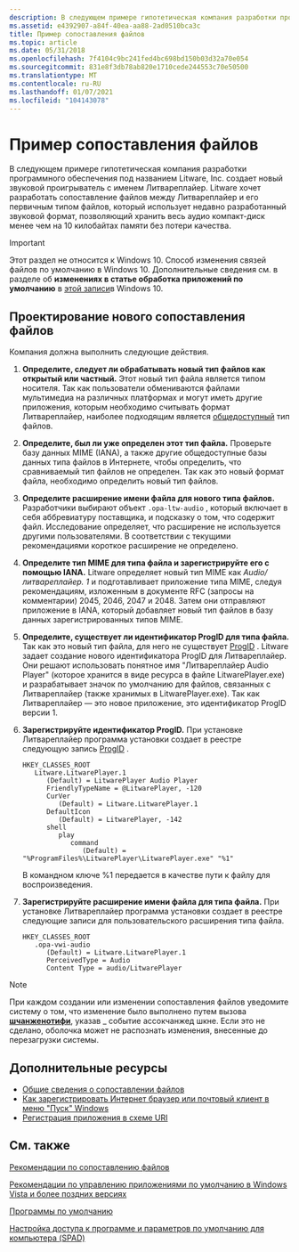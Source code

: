 ```yaml
---
description: В следующем примере гипотетическая компания разработки программного обеспечения под названием Litware, Inc.
ms.assetid: e4392907-a84f-40ea-aa88-2ad0510bca3c
title: Пример сопоставления файлов
ms.topic: article
ms.date: 05/31/2018
ms.openlocfilehash: 7f4104c9bc241fed4bc698bd150b03d32a70e054
ms.sourcegitcommit: 831e8f3db78ab820e1710cede244553c70e50500
ms.translationtype: MT
ms.contentlocale: ru-RU
ms.lasthandoff: 01/07/2021
ms.locfileid: "104143078"
---
```

# <a name="file-association-example"></a>Пример сопоставления файлов

В следующем примере гипотетическая компания разработки программного обеспечения под названием Litware, Inc. создает новый звуковой проигрыватель с именем Литвареплайер. Litware хочет разработать сопоставление файлов между Литвареплайер и его первичным типом файлов, который использует недавно разработанный звуковой формат, позволяющий хранить весь аудио компакт-диск менее чем на 10 килобайтах памяти без потери качества.

> [!IMPORTANT]
> Этот раздел не относится к Windows 10. Способ изменения связей файлов по умолчанию в Windows 10. Дополнительные сведения см. в разделе об **изменениях в статье обработка приложений по умолчанию** в [этой записи](https://blogs.windows.com/bloggingwindows/2015/05/20/announcing-windows-10-insider-preview-build-10122-for-pcs/)в Windows 10.

 

## <a name="designing-a-new-file-association"></a>Проектирование нового сопоставления файлов

Компания должна выполнить следующие действия.

1.  **Определите, следует ли обрабатывать новый тип файлов как открытый или частный.** Этот новый тип файла является типом носителя. Так как пользователи обмениваются файлами мультимедиа на различных платформах и могут иметь другие приложения, которым необходимо считывать формат Литвареплайер, наиболее подходящим является [общедоступный](fa-file-types.md) тип файлов.
2.  **Определите, был ли уже определен этот тип файла.** Проверьте базу данных MIME (IANA), а также другие общедоступные базы данных типа файлов в Интернете, чтобы определить, что сравниваемый тип файлов не определен. Так как это новый формат файла, необходимо определить новый тип файлов.
3.  **Определите расширение имени файла для нового типа файлов.** Разработчики выбирают объект `.opa-ltw-audio` , который включает в себя аббревиатуру поставщика, и подсказку о том, что содержит файл. Исследование определяет, что расширение не используется другими пользователями. В соответствии с текущими рекомендациями короткое расширение не определено.
4.  **Определите тип MIME для типа файла и зарегистрируйте его с помощью IANA.** Litware определяет новый тип MIME как *Audio/литвареплайер. 1* и подготавливает приложение типа MIME, следуя рекомендациям, изложенным в документе RFC (запросы на комментарии) 2045, 2046, 2047 и 2048. Затем они отправляют приложение в IANA, который добавляет новый тип файлов в базу данных зарегистрированных типов MIME.
5.  **Определите, существует ли идентификатор ProgID для типа файла.** Так как это новый тип файла, для него не существует [ProgID](fa-progids.md) . Litware задает создание нового идентификатора ProgID для Литвареплайер. Они решают использовать понятное имя "Литвареплайер Audio Player" (которое хранится в виде ресурса в файле LitwarePlayer.exe) и разрабатывает значок по умолчанию для файлов, связанных с Литвареплайер (также хранимых в LitwarePlayer.exe). Так как Литвареплайер — это новое приложение, это идентификатор ProgID версии 1.
6.  **Зарегистрируйте идентификатор ProgID.** При установке Литвареплайер программа установки создает в реестре следующую запись [ProgID](fa-progids.md) .

    ```
    HKEY_CLASSES_ROOT
       Litware.LitwarePlayer.1
          (Default) = LitwarePlayer Audio Player
          FriendlyTypeName = @LitwarePlayer, -120
          CurVer
             (Default) = Litware.LitwarePlayer.1
          DefaultIcon
             (Default) = LitwarePlayer, -142
          shell
             play
                command
                   (Default) = "%ProgramFiles%\LitwarePlayer\LitwarePlayer.exe" "%1"
    ```

    В командном ключе %1 передается в качестве пути к файлу для воспроизведения.

7.  **Зарегистрируйте расширение имени файла для типа файла.** При установке Литвареплайер программа установки создает в реестре следующие записи для пользовательского расширения типа файла.

    ```
    HKEY_CLASSES_ROOT
       .opa-vwi-audio
          (Default) = Litware.LitwarePlayer.1
          PerceivedType = Audio
          Content Type = audio/LitwarePlayer
    ```

> [!Note]  
> При каждом создании или изменении сопоставления файлов уведомите систему о том, что изменение было выполнено путем вызова [**шчанженотифи**](/windows/desktop/api/shlobj_core/nf-shlobj_core-shchangenotify), указав \_ событие ассокчанжед шкне. Если это не сделано, оболочка может не распознать изменения, внесенные до перезагрузки системы.

 

## <a name="additional-resources"></a>Дополнительные ресурсы

-   [Общие сведения о сопоставлении файлов](fa-intro.md)
-   [Как зарегистрировать Интернет браузер или почтовый клиент в меню "Пуск" Windows](start-menu-reg.md)
-   [Регистрация приложения в схеме URI](/previous-versions/windows/internet-explorer/ie-developer/platform-apis/aa767914(v=vs.85))

## <a name="related-topics"></a>См. также

<dl> <dt>

[Рекомендации по сопоставлению файлов](fa-best-practices.md)
</dt> <dt>

[Рекомендации по управлению приложениями по умолчанию в Windows Vista и более поздних версиях](vista-managing-defaults.md)
</dt> <dt>

[Программы по умолчанию](default-programs.md)
</dt> <dt>

[Настройка доступа к программе и параметров по умолчанию для компьютера (SPAD)](cpl-setprogramaccess.md)
</dt> </dl>

 

 
